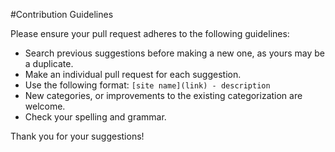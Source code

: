 #Contribution Guidelines

Please ensure your pull request adheres to the following guidelines:

- Search previous suggestions before making a new one, as yours may be a duplicate.
- Make an individual pull request for each suggestion.
- Use the following format: `[site name](link) - description`
- New categories, or improvements to the existing categorization are welcome.
- Check your spelling and grammar.

Thank you for your suggestions!
